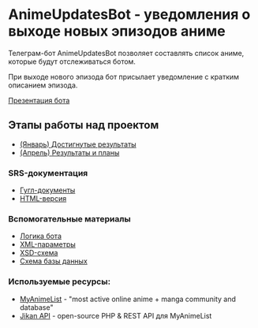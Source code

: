 # AnimeUpdatesBot - уведомления о выходе новых эпизодов аниме

Телеграм-бот AnimeUpdatesBot позволяет составлять список аниме, которые будут отслеживаться ботом.

При выходе нового эпизода бот присылает уведомление с кратким описанием эпизода.

[Презентация бота](docs/AnimeUpdatesBot.pdf)

## Этапы работы над проектом
- [(Январь) Достигнутые результаты](docs/AnimeUpdResults.pdf)
- [(Апрель) Результаты и планы](docs/AnimeUpdBot_current_april.pdf)

### SRS-документация
- [Гугл-документы](https://docs.google.com/document/d/1V3BpQEYjUxV9lLRIFGlfW4RQZhVWIPW_16f_bvy0XTg/edit)
- [HTML-версия](https://gorbunovakris4.github.io/srs/)

### Вспомогательные материалы
- [Логика бота](https://docs.google.com/document/d/1RyHHrPVLukMPLZlpQ1GfLx7Ro0HaDdRLbManZElRExY/edit?usp=sharing)
- [XML-параметры](app_parameters.xml)
- [XSD-схема](app_parameters.xsd)
- [Схема базы данных](docs/db_scheme.jpg)

### Используемые ресурсы:
  - [MyAnimeList](https://myanimelist.net/) - "most active online anime + manga community and database"
  - [Jikan API](https://jikan.moe/) - open-source PHP & REST API для MyAnimeList
